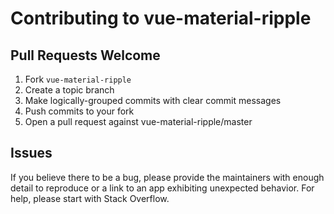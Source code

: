 # Contributing to vue-material-ripple

## Pull Requests Welcome

1. Fork `vue-material-ripple`
2. Create a topic branch
3. Make logically-grouped commits with clear commit messages
4. Push commits to your fork
5. Open a pull request against vue-material-ripple/master

## Issues

If you believe there to be a bug, please provide the maintainers with enough
detail to reproduce or a link to an app exhibiting unexpected behavior. For
help, please start with Stack Overflow.
